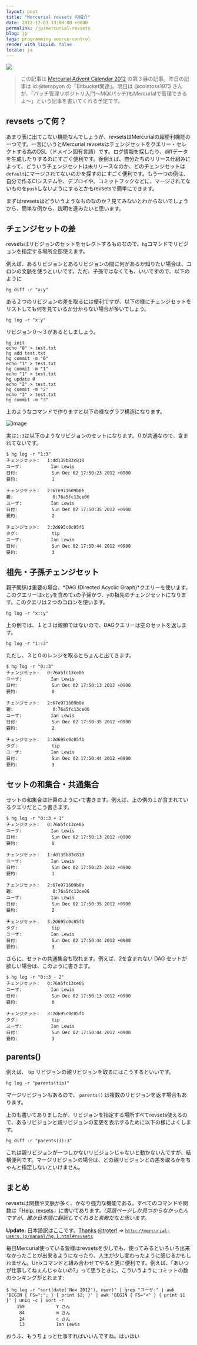 ```yaml
---
layout: post
title: "Mercurial revsets の紹介"
date: 2012-12-03 13:00:00 +0000
permalink: /jp/mercurial-revsets
blog: jp
tags: programming source-control
render_with_liquid: false
locale: ja
---
```


![](/assets/images/mercurial/mercurial_medium.png)

> この記事は [Mercurial Advent Calendar 2012](http://connpass.com/event/1431/)
> の第３目の記事。昨日の記事は id:@terapyon の「Bitbucket関連」。明日は @cointoss1973
> さんが、「パッチ管理リポジトリ入門～MQ(パッチ)もMercurialで管理できるよ～」という記事を書いてくれる予定です。

## revsets って何？

あまり表に出てこない機能なんでしょうが、revsetsはMercurialの超便利機能の一つです。一言にいうとMercurial revsetsはチェンジセットをクエリー・セレクトする為のDSL（ドメイン固有言語）です。ログ情報を探したり、diffデータを生成したりするのにすごく便利です。後例えば、自分たちのリリース仕組みによって、どういうチェンジセットは未リリースなのか、どのチェンジセットは`default`にマージされてないのかを探すのにすごく便利です。もう一つの例は、自分で作るCIシステムや、デプロイや、コミットフックなどに、マージされてないものを`push`しないようにするとかもrevsetsで簡単にできます。

まずはrevsetsはどういうようなものなのか？見てみないとわからないでしょうから、簡単な例から、説明を進みたいと思います。

## チェンジセットの差

revsetsはリビジョンのセットをセレクトするものなので、`hg`コマンドでリビジョンを指定する場所全部使えます。

例えば、あるリビジョンとあるリビジョンの間に何があるか知りたい場合は、コロンの文脈を使うといいです。ただ、子孫ではなくても、いいですので、以下のように

```shell
hg diff -r "x:y"
```

ある２つのリビジョンの差を取るには便利ですが、以下の様にチェンジセットをリストしても何を見ているか分からない場合が多いでしょう。

```shell
hg log -r "x:y"
```

リビジョン０〜３があるとしましょう。

```shell
hg init
echo "0" > test.txt
hg add test.txt
hg commit -m "0"
echo "1" > test.txt
hg commit -m "1"
echo "1" > test.txt
hg update 0
echo "2" > test.txt
hg commit -m "2"
echo "3" > test.txt
hg commit -m "3"
```

上のようなコマンドで作りますと以下の様なグラフ構造になります。

![image](/assets/images/687/tree1_medium.png)

実は`1:3`は以下のようなリビジョンのセットになります。０が共通なので、含まれてないです。

```shell
$ hg log -r "1:3"
チェンジセット:   1:dd139b83c818
ユーザ:           Ian Lewis
日付:             Sun Dec 02 17:50:23 2012 +0900
要約:             1

チェンジセット:   2:67e971609b0e
親:               0:76a5fc13ce06
ユーザ:           Ian Lewis
日付:             Sun Dec 02 17:50:35 2012 +0900
要約:             2

チェンジセット:   3:2d695c0c05f1
タグ:             tip
ユーザ:           Ian Lewis
日付:             Sun Dec 02 17:50:44 2012 +0900
要約:             3
```

## 祖先・子孫チェンジセット

親子関係は重要の場合、*DAG (Directed Acyclic Graph)*クエリーを使います。このクエリーは`x`と`y`を含めて`x`の子孫かつ、`y`の祖先のチェンジセットになります。このクエリは２つのコロンを使います。

```shell
hg log -r "x::y"
```

上の例では、１と３は親類ではないので、DAGクエリーは空のセットを返します。

```shell
hg log -r "1::3"
```

ただし、３と０のレンジを取るとちょんと出てきます。

```shell
$ hg log -r "0::3"
チェンジセット:   0:76a5fc13ce06
ユーザ:           Ian Lewis
日付:             Sun Dec 02 17:50:13 2012 +0900
要約:             0

チェンジセット:   2:67e971609b0e
親:               0:76a5fc13ce06
ユーザ:           Ian Lewis
日付:             Sun Dec 02 17:50:35 2012 +0900
要約:             2

チェンジセット:   3:2d695c0c05f1
タグ:             tip
ユーザ:           Ian Lewis
日付:             Sun Dec 02 17:50:44 2012 +0900
要約:             3
```

## セットの和集合・共通集合

セットの和集合は計算のように`+`で書きます。例えば、上の例の１が含まれているクエリだとこう書きます。

```shell
$ hg log -r "0::3 + 1"
チェンジセット:   0:76a5fc13ce06
ユーザ:           Ian Lewis
日付:             Sun Dec 02 17:50:13 2012 +0900
要約:             0

チェンジセット:   1:dd139b83c818
ユーザ:           Ian Lewis
日付:             Sun Dec 02 17:50:23 2012 +0900
要約:             1

チェンジセット:   2:67e971609b0e
親:               0:76a5fc13ce06
ユーザ:           Ian Lewis
日付:             Sun Dec 02 17:50:35 2012 +0900
要約:             2

チェンジセット:   3:2d695c0c05f1
タグ:             tip
ユーザ:           Ian Lewis
日付:             Sun Dec 02 17:50:44 2012 +0900
要約:             3
```

さらに、セットの共通集合も取れます。例えば、2を含まれない DAG セットが欲しい場合は、このように書きます。

```shell
$ hg log -r "0::3 - 2"
チェンジセット:   0:76a5fc13ce06
ユーザ:           Ian Lewis
日付:             Sun Dec 02 17:50:13 2012 +0900
要約:             0

チェンジセット:   3:2d695c0c05f1
タグ:             tip
ユーザ:           Ian Lewis
日付:             Sun Dec 02 17:50:44 2012 +0900
要約:             3
```

## parents()

例えば、 tip リビジョンの親リビジョンを取るにはこうするといいです。

```shell
hg log -r "parents(tip)"
```

マージリビジョンもあるので、 `parents()` は複数のリビジョンを返す場合もあります。

上のも書いてありましたが、リビジョンを指定する場所すべてrevsets使えるので、あるリビジョンと親リビジョンの変更を表示するために以下の様によくします。

```shell
hg diff -r "parents(3):3"
```

これは親リビジョンが一つしかないリビジョンじゃないと動かないんですが、結構便利です。マージリビジョンの場合は、どの親リビジョンとの差を取るかをちゃんと指定しないといけません。

## まとめ

revsetsは関数や文脈が多く、かなり強力な機能である。すべてのコマンドや関数は「[Help: revsets](http://www.selenic.com/hg/help/revsets)」に書いてあります。_(英語ページしか見つからなかったんですが、誰か日本語に翻訳してくれると素敵だなと思います。_

**Update:** 日本語訳はここです。[Thanks @troter\!](https://twitter.com/troter/status/275461587123462145) =\> [`http://mercurial-users.jp/manual/hg.1.html#revsets`](http://mercurial-users.jp/manual/hg.1.html#revsets)

毎日Mercurial使っている皆様はrevsetsを少しでも、使ってみるといろいろ出来なかったことが出来るようになったり、人生が少し変わったように感じるかもしれません。Unixコマンドと組み合わせてやると更に便利です。例えば、「あいつが仕事してねぇんじゃないの?」って思うときに、こういうようにコミットの数のランキングがとれます:

```shell
$ hg log -r "sort(date('Nov 2012'), user)" | grep "ユーザ:" | awk 'BEGIN { FS=":"; } { print $2; }' | awk 'BEGIN { FS="<" } { print $1 }' | uniq -c | sort -r
    159            Y さん
     84            m さん
     24            c さん
     13            Ian Lewis
```

おうふ、もうちょっと仕事すればいいんですね。はいはい
